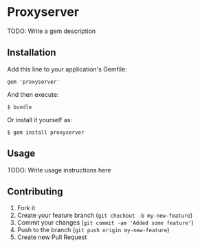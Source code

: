 # Proxyserver

TODO: Write a gem description

## Installation

Add this line to your application's Gemfile:

    gem 'proxyserver'

And then execute:

    $ bundle

Or install it yourself as:

    $ gem install proxyserver

## Usage

TODO: Write usage instructions here

## Contributing

1. Fork it
2. Create your feature branch (`git checkout -b my-new-feature`)
3. Commit your changes (`git commit -am 'Added some feature'`)
4. Push to the branch (`git push origin my-new-feature`)
5. Create new Pull Request
